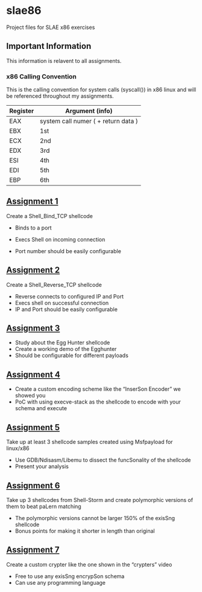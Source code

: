 # slae86

Project files for SLAE x86 exercises


## Important Information

This information is relavent to all assignments.

### x86 Calling Convention

This is the calling convention for system calls (syscall()) in x86 linux and will be referenced throughout my assignments.

| Register | Argument (info) |
| ------ | ------ |
| EAX | system call numer ( + return data ) |
| EBX | 1st |
| ECX | 2nd |
| EDX | 3rd |
| ESI | 4th |
| EDI | 5th |
| EBP | 6th |


## [Assignment 1](./project1)
Create a Shell_Bind_TCP shellcode
- Binds to a port  
- Execs Shell on incoming connection 

- Port number should be easily configurable

## [Assignment 2](./project2)
Create a Shell_Reverse_TCP shellcode
- Reverse connects to configured IP and Port 
- Execs shell on successful connection 
- IP and Port should be easily configurable

## [Assignment 3](./project3)
- Study about the Egg Hunter shellcode
- Create a working demo of the Egghunter
- Should be configurable for different payloads

## [Assignment 4](./project4) 
- Create a custom encoding scheme like the 
“InserSon Encoder” we showed you 
- PoC with using execve-stack as the shellcode
to encode with your schema and execute 

## [Assignment 5](./project5)
Take up at least 3 shellcode samples created 
using Msfpayload for linux/x86  
- Use GDB/Ndisasm/Libemu to dissect the 
funcSonality of the shellcode
- Present your analysis

## [Assignment 6](./project6)
Take up 3 shellcodes from Shell-Storm and 
create polymorphic versions of them to beat 
paLern matching 
- The polymorphic versions cannot be larger 
150% of the exisSng shellcode
- Bonus points for making it shorter in length 
than original

## [Assignment 7](./project7)
Create a custom crypter like the one shown in 
the “crypters” video 
- Free to use any exisSng encrypSon schema 
- Can use any programming language

